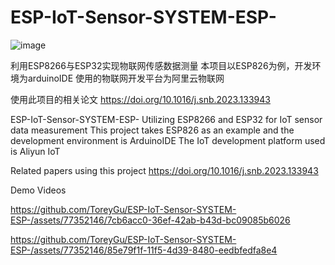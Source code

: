 # ESP-IoT-Sensor-SYSTEM-ESP-

![image](https://github.com/ToreyGu/ESP-IoT-Sensor-SYSTEM-ESP-/assets/77352146/189f6e1a-f2c1-4ca3-9c67-c6b2403080ad)


利用ESP8266与ESP32实现物联网传感数据测量
本项目以ESP826为例，开发环境为arduinoIDE
使用的物联网开发平台为阿里云物联网

使用此项目的相关论文
https://doi.org/10.1016/j.snb.2023.133943

ESP-IoT-Sensor-SYSTEM-ESP-
Utilizing ESP8266 and ESP32 for IoT sensor data measurement
This project takes ESP826 as an example and the development environment is ArduinoIDE
The IoT development platform used is Aliyun IoT


Related papers using this project
https://doi.org/10.1016/j.snb.2023.133943


Demo Videos



https://github.com/ToreyGu/ESP-IoT-Sensor-SYSTEM-ESP-/assets/77352146/7cb6acc0-36ef-42ab-b43d-bc09085b6026



https://github.com/ToreyGu/ESP-IoT-Sensor-SYSTEM-ESP-/assets/77352146/85e79f1f-11f5-4d39-8480-eedbfedfa8e4



